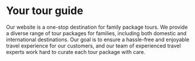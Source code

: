 # Your tour guide

Our website is a one-stop destination for family package tours. We provide a diverse range of tour packages for families, including both domestic and international destinations. Our goal is to ensure a hassle-free and enjoyable travel experience for our customers, and our team of experienced travel experts work hard to curate each tour package with care.
